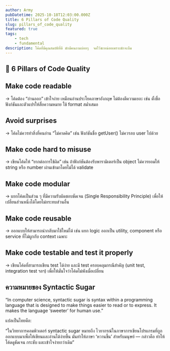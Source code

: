 ```yaml
---
author: Army
pubDatetime: 2025-10-18T12:03:00.000Z
title: 6 Pillars of Code Quality
slug: pillars_of_code_quality
featured: true
tags:
    - tech
    - fundamental
description: โค้ดที่มีคุณสมบัติที่ดี มักมีคนถามบ่อยๆ  จดไว้ซะหน่อยเพราะมักจะลืม
---
```


## 🧱 6 Pillars of Code Quality

## Make code readable

→ โค้ดต้อง “อ่านออก” เข้าใจง่าย เหมือนอ่านประโยคภาษาอังกฤษ ไม่ต้องตีความเยอะ เช่น ตั้งชื่อฟังก์ชันและตัวแปรให้สื่อความหมาย ใช้ format สม่ำเสมอ

## Avoid surprises

→ โค้ดไม่ควรทำสิ่งที่คนอ่าน “ไม่คาดคิด” เช่น ฟังก์ชันชื่อ getUser() ไม่ควรลบ user ไปด้วย

## Make code hard to misuse

→ เขียนโค้ดให้ “ยากต่อการใช้ผิด” เช่น ถ้าฟังก์ชันต้องรับพารามิเตอร์เป็น object ไม่ควรยอมให้ string หรือ number ผ่านเข้ามาโดยไม่ได้ validate

## Make code modular

→ แยกโค้ดเป็นส่วน ๆ ที่มีความรับผิดชอบชัดเจน (Single Responsibility Principle) เพื่อให้เปลี่ยนส่วนหนึ่งได้โดยไม่กระทบส่วนอื่น

## Make code reusable

→ ออกแบบให้สามารถนำกลับมาใช้ใหม่ได้ เช่น แยก logic ออกเป็น utility, component หรือ service ที่ไม่ผูกกับ context เฉพาะ

## Make code testable and test it properly

→ เขียนโค้ดที่สามารถเขียน test ได้ง่าย และมี test ครอบคลุมกรณีสำคัญ (unit test, integration test ฯลฯ) เพื่อให้มั่นใจว่าโค้ดไม่พังเมื่อเปลี่ยน

## ความหมายของ Syntactic Sugar

“In computer science, syntactic sugar is syntax within a programming language that is designed to make things easier to read or to express. It makes the language ‘sweeter’ for human use.”

แปลเป็นไทยคือ:

“ในวิทยาการคอมพิวเตอร์ syntactic sugar หมายถึง ไวยากรณ์ในภาษาการเขียนโปรแกรมที่ถูกออกแบบมาเพื่อให้เขียนและอ่านได้ง่ายขึ้น มันทำให้ภาษา ‘หวานขึ้น’ สำหรับมนุษย์ — กล่าวคือ ทำให้โค้ดดูชัดเจน กระชับ และเข้าใจง่ายกว่าเดิม”
